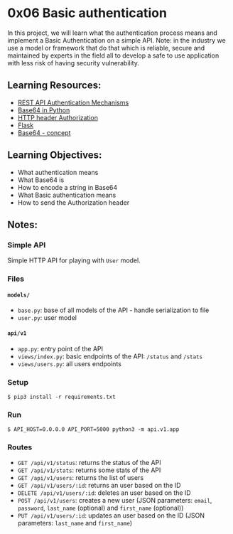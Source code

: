 # 0x06 Basic authentication

In this project, we will learn what the authentication process means and implement a Basic Authentication on a simple API.
Note: in the industry we use a model or framework that do that which is reliable, secure and maintained by experts in the field all to develop a safe to use application with less risk of having security vulnerability.

## Learning Resources:

- <a href="https://www.youtube.com/watch?v=501dpx2IjGY" target="_blank">REST API Authentication Mechanisms</a>
- <a href="https://docs.python.org/3.7/library/base64.html" target="_blank">Base64 in Python</a>
- <a href="https://developer.mozilla.org/en-US/docs/Web/HTTP/Headers/Authorization" target="_blank">HTTP header Authorization</a>
- <a href="https://palletsprojects.com/p/flask/" target="_blank">Flask</a>
- <a href="https://en.wikipedia.org/wiki/Base64" target="_blank">Base64 - concept</a>

## Learning Objectives:


- What authentication means
- What Base64 is
- How to encode a string in Base64
- What Basic authentication means
- How to send the Authorization header

## Notes:

### Simple API

Simple HTTP API for playing with `User` model.


### Files

#### `models/`

- `base.py`: base of all models of the API - handle serialization to file
- `user.py`: user model

#### `api/v1`

- `app.py`: entry point of the API
- `views/index.py`: basic endpoints of the API: `/status` and `/stats`
- `views/users.py`: all users endpoints


### Setup

```
$ pip3 install -r requirements.txt
```


### Run

```
$ API_HOST=0.0.0.0 API_PORT=5000 python3 -m api.v1.app
```


### Routes

- `GET /api/v1/status`: returns the status of the API
- `GET /api/v1/stats`: returns some stats of the API
- `GET /api/v1/users`: returns the list of users
- `GET /api/v1/users/:id`: returns an user based on the ID
- `DELETE /api/v1/users/:id`: deletes an user based on the ID
- `POST /api/v1/users`: creates a new user (JSON parameters: `email`, `password`, `last_name` (optional) and `first_name` (optional))
- `PUT /api/v1/users/:id`: updates an user based on the ID (JSON parameters: `last_name` and `first_name`)
